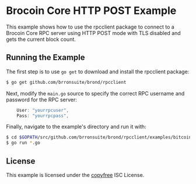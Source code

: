 Brocoin Core HTTP POST Example
==============================

This example shows how to use the rpcclient package to connect to a Brocoin
Core RPC server using HTTP POST mode with TLS disabled and gets the current
block count.

## Running the Example

The first step is to use `go get` to download and install the rpcclient package:

```bash
$ go get github.com/brronsuite/brond/rpcclient
```

Next, modify the `main.go` source to specify the correct RPC username and
password for the RPC server:

```Go
	User: "yourrpcuser",
	Pass: "yourrpcpass",
```

Finally, navigate to the example's directory and run it with:

```bash
$ cd $GOPATH/src/github.com/brronsuite/brond/rpcclient/examples/bitcoincorehttp
$ go run *.go
```

## License

This example is licensed under the [copyfree](http://copyfree.org) ISC License.
